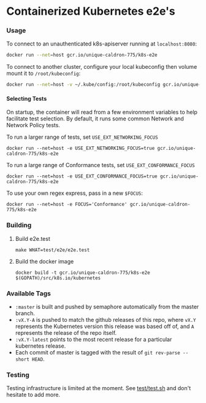 # Containerized Kubernetes e2e's

### Usage


To connect to an unauthenticated k8s-apiserver running at `localhost:8080`:

```bash
docker run --net=host gcr.io/unique-caldron-775/k8s-e2e
```

To connect to another cluster, configure your local kubeconfig then volume mount it to `/root/kubeconfig`:

```bash
docker run --net=host -v ~/.kube/config:/root/kubeconfig gcr.io/unique-caldron-775/k8s-e2e
```

#### Selecting Tests

On startup, the container will read from a few environment variables to help facilitate test selection. By default,
it runs some common Network and Network Policy tests. 

To run a larger range of tests, set `USE_EXT_NETWORKING_FOCUS`

   ```
   docker run --net=host -e USE_EXT_NETWORKING_FOCUS=true gcr.io/unique-caldron-775/k8s-e2e
   ```

To run a large range of Conformance tests, set `USE_EXT_CONFORMANCE_FOCUS`

   ```
   docker run --net=host -e USE_EXT_CONFORMANCE_FOCUS=true gcr.io/unique-caldron-775/k8s-e2e
   ```

To use your own regex express, pass in a new `$FOCUS`:

  ```
  docker run --net=host -e FOCUS='Conformance' gcr.io/unique-caldron-775/k8s-e2e
  ```

### Building

1. Build e2e.test

   ```
   make WHAT=test/e2e/e2e.test
   ```

2. Build the docker image

   ```
   docker build -t gcr.io/unique-caldron-775/k8s-e2e $(GOPATH)/src/k8s.io/kubernetes
   ```

### Available Tags

- `:master` is built and pushed by semaphore automatically from the master branch.
- `:vX.Y-A` is pushed to match the github releases of this repo, where `vX.Y` represents
  the Kubernetes version this release was based off of, and `A` represents the release
  of the repo itself.
- `:vX.Y-latest` points to the most recent release for a particular kubernetes release.
- Each commit of master is tagged with the result of `git rev-parse --short HEAD`.

### Testing

Testing infrastructure is limited at the moment. See [test/test.sh](test/test.sh)
and don't hesitate to add more.
